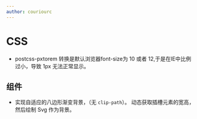 ```yaml
---
author: couriourc
---
```


# CSS

- postcss-pxtorem 转换是默认浏览器font-size为 10 或者 12,于是在IE中比例过小，导致 1px 无法正常显示。


## 组件
- 实现自适应的八边形渐变背景，（无 `clip-path`）。
动态获取插槽元素的宽高，然后绘制 Svg 作为背景。
